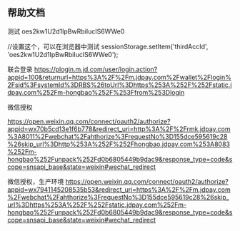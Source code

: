 ## 帮助文档

测试
oes2kw1U2d1IpBwRbiIucIS6WWe0

//设置这个，可以在浏览器中测试
sessionStorage.setItem('thirdAccId', 'oes2kw1U2d1IpBwRbiIucIS6WWe0');


联合登录
https://plogin.m.jd.com/user/login.action?appid=100&returnurl=https%3A%2F%2Fm.jdpay.com%2Fwallet%2Flogin%2Fsid%3FsystemId%3DRBS%26toUrl%3Dhttps%253A%252F%252Fstatic.jdpay.com%252Fm-hongbao%252F%253Ffrom%253Dlogin

微信授权

https://open.weixin.qq.com/connect/oauth2/authorize?appid=wx70b5cd13e1f6b778&redirect_uri=http%3A%2F%2Frmk.jdpay.com%3A8011%2Fwebchat%2Fahthorize%3FrequestNo%3D155dce595619c28%26skip_url%3Dhttp%253A%252F%252Fhongbao.jdpay.com%253A8083%252Fm-hongbao%252Funpack%252Fd0b6805449b9dac9&response_type=code&scope=snsapi_base&state=weixin#wechat_redirect

微信授权，生产环境
https://open.weixin.qq.com/connect/oauth2/authorize?appid=wx7941145208535b53&redirect_uri=https%3A%2F%2Fm.jdpay.com%2Fwebchat%2Fahthorize%3FrequestNo%3D155dce595619c28%26skip_url%3Dhttps%253A%252F%252Fstatic.jdpay.com%252Fm-hongbao%252Funpack%252Fd0b6805449b9dac9&response_type=code&scope=snsapi_base&state=weixin#wechat_redirect
